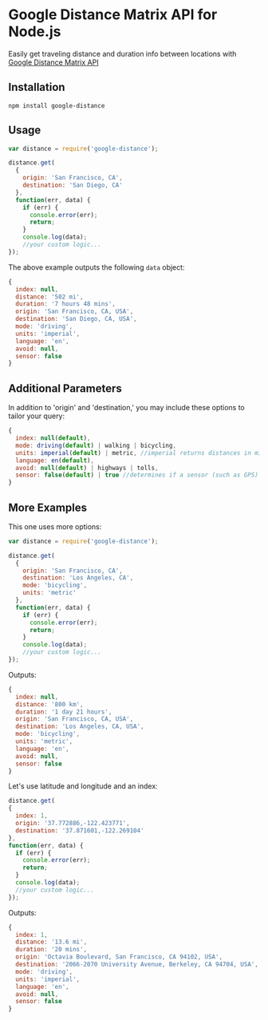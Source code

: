 # Google Distance Matrix API for Node.js
Easily get traveling distance and duration info between locations with [Google Distance Matrix API](https://developers.google.com/maps/documentation/distancematrix/)

## Installation

    npm install google-distance

## Usage
```js
var distance = require('google-distance');

distance.get(
  {
    origin: 'San Francisco, CA',
    destination: 'San Diego, CA'
  },
  function(err, data) {
    if (err) {
      console.error(err);
      return;
    }
    console.log(data);
    //your custom logic...
});
```
The above example outputs the following `data` object:
```js
{
  index: null,
  distance: '502 mi',
  duration: '7 hours 48 mins',
  origin: 'San Francisco, CA, USA',
  destination: 'San Diego, CA, USA',
  mode: 'driving',
  units: 'imperial',
  language: 'en',
  avoid: null,
  sensor: false
}
```
## Additional Parameters
In addition to 'origin' and 'destination,' you may include these options to tailor your query:
```js
{
  index: null(default),
  mode: driving(default) | walking | bicycling,
  units: imperial(default) | metric, //imperial returns distances in miles/feet. metric in kilometers/meters.
  language: en(default),
  avoid: null(default) | highways | tolls,
  sensor: false(default) | true //determines if a sensor (such as GPS) is used to determine user location.
}
```
## More Examples
This one uses more options:
```js
var distance = require('google-distance');

distance.get(
  {
    origin: 'San Francisco, CA',
    destination: 'Los Angeles, CA',
    mode: 'bicycling',
    units: 'metric'
  },
  function(err, data) {
    if (err) {
      console.error(err);
      return;
    }
    console.log(data);
    //your custom logic...
});
```
Outputs:
```js
{
  index: null,
  distance: '800 km',
  duration: '1 day 21 hours',
  origin: 'San Francisco, CA, USA',
  destination: 'Los Angeles, CA, USA',
  mode: 'bicycling',
  units: 'metric',
  language: 'en',
  avoid: null,
  sensor: false
}
```
Let's use latitude and longitude and an index:
```js
distance.get(
{
  index: 1,
  origin: '37.772886,-122.423771',
  destination: '37.871601,-122.269104'
},
function(err, data) {
  if (err) {
    console.error(err);
    return;
  }
  console.log(data);
  //your custom logic...
});
```
Outputs:
```js
{
  index: 1,
  distance: '13.6 mi',
  duration: '20 mins',
  origin: 'Octavia Boulevard, San Francisco, CA 94102, USA',
  destination: '2066-2070 University Avenue, Berkeley, CA 94704, USA',
  mode: 'driving',
  units: 'imperial',
  language: 'en',
  avoid: null,
  sensor: false
}
```
